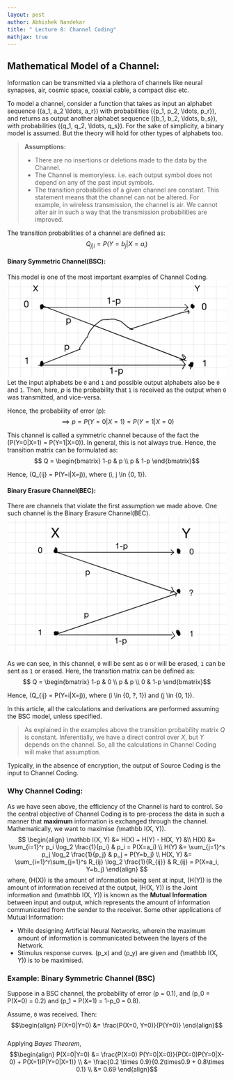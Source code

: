 ```yaml
---
layout: post   
author: Abhishek Nandekar   
title: " Lecture 8: Channel Coding"
mathjax: true
---
```


## Mathematical Model of a Channel:

Information can be transmitted via a plethora of channels like neural synapses, air, cosmic space, coaxial cable, a compact disc etc.

To model a channel, consider a function that takes as input an alphabet sequence \(\{a_1, a_2 \ldots, a_r\}\) with probabilities \(\{p_1, p_2, \ldots, p_r\}\), and returns as output another alphabet sequence \(\{b_1, b_2, \ldots, b_s\}\), with probabilities \(\{q_1, q_2, \ldots, q_s\}\). For the sake of simplicity, a binary model is assumed. But the theory will hold for other types of alphabets too.

>**Assumptions:**
>- There are no insertions or deletions made to the data by the Channel.
>- The Channel is memoryless. i.e. each output symbol does not depend on any of the past input symbols.
>- The transition probabilities of a given channel are constant. This statement means that the channel can not be altered. For example, in wireless transmission, the channel is air. We cannot alter air in such a way that the transmission probabilities are improved.

The transition probabilities of a channel are defined as:   
$$Q_{j|i} = P(Y=b_j|X=a_i)$$  

#### Binary Symmetric Channel(BSC):

This model is one of the most important examples of Channel Coding.
![BSC](../images/Lec8-BSC.JPG)
Let the input alphabets be `0` and `1` and possible output alphabets also be `0` and `1`. Then, here, $p$ is the probability that `1` is received as the output when `0` was transmitted, and vice-versa.

Hence, the probability of error \(p\):
$$ \implies p = P(Y= 0 | X = 1) = P(Y=1|X=0) $$

This channel is called a symmetric channel because of the fact the \(P(Y=0|X=1) = P(Y=1|X=0)\). In general, this is not always true. Hence, the transition matrix can be formulated as:
$$ Q = \begin{bmatrix} 1-p & p \\ p & 1-p \end{bmatrix}$$

Hence, \(Q_{ij} = P(Y=i|X=j)\), where \(i, j \in \{0, 1\}\).  

#### Binary Erasure Channel(BEC):
There are channels that violate the first assumption we made above. One such channel is the Binary Erasure Channel(BEC).
![BEC](../images/Lec8BEC.JPG)

As we can see, in this channel, `0` will be sent as `0` or will be erased, `1` can be sent as `1` or erased. Here, the transition matrix can be defined as:
$$ Q = \begin{bmatrix} 1-p & 0 \\ p & p \\ 0 & 1-p \end{bmatrix}$$  

Hence, \(Q_{ij} = P(Y=i|X=j)\), where \(i \in \{0, ?, 1\}\) and \(j \in \{0, 1\}\).

In this article, all the calculations and derivations are performed assuming the BSC model, unless specified.

>As explained in the examples above the transition probability matrix $Q$ is constant. Inferentially, we have a direct control over $X$, but $Y$ depends on the channel. So, all the calculations in Channel Coding will make that assumption.

Typically, in the absence of encryption, the output of Source Coding is the input to Channel Coding.

### Why Channel Coding:

As we have seen above, the efficiency of the Channel is hard to control. So the central objective of Channel Coding is to pre-process the data in such a manner that **maximum** information is exchanged through the channel. Mathematically, we want to maximise \(\mathbb I(X, Y)\).  
$$ \begin{align} \mathbb I(X, Y) &= H(X) + H(Y) - H(X, Y) &\\
H(X) &= \sum_{i=1}^r p_i \log_2 \frac{1}{p_i} & p_i = P(X=a_i) \\
H(Y) &= \sum_{j=1}^s p_j \log_2 \frac{1}{p_j} & p_j = P(Y=b_j) \\
H(X, Y) &= \sum_{i=1}^r\sum_{j=1}^s R_{ij} \log_2 \frac{1}{R_{ij}} & R_{ij} = P(X=a_i, Y=b_j)
 \end{align} $$
where, \(H(X)\) is the amount of information being sent at input, \(H(Y)\) is the amount of information received at the output, \(H(X, Y)\) is the Joint information and \(\mathbb I(X, Y)\) is known as the **Mutual Information** between input and output, which represents the amount of information communicated from the sender to the receiver. Some  other applications of Mutual Information:
- While designing Artificial Neural Networks, wherein the maximum amount of information is communicated between the layers of the Network.  
- Stimulus response curves. \(p_x\) and \(p_y\) are given and \(\mathbb I(X, Y)\) is to be maximised.


### Example: Binary Symmetric Channel (BSC)

Suppose in a BSC channel, the probability of error \(p = 0.1\), and \(p_0 = P(X=0) = 0.2\) and \(p_1 = P(X=1) = 1-p_0 = 0.8\).  


Assume, `0` was received. Then:
$$\begin{align} P(X=0|Y=0) &= \frac{P(X=0, Y=0)}{P(Y=0)} \end{align}$$  
Applying *Bayes Theorem*,   
$$\begin{align} P(X=0|Y=0) &= \frac{P(X=0) P(Y=0|X=0)}{P(X=0)P(Y=0|X-0) + P(X=1)P(Y=0|X=1)} \\
&= \frac{0.2 \times 0.9}{0.2\times0.9 + 0.8\times 0.1} \\
&= 0.69 \end{align}$$  
